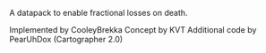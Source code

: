 A datapack to enable fractional losses on death.

Implemented by CooleyBrekka
Concept by KVT
Additional code by PearUhDox (Cartographer 2.0)

